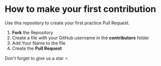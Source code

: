 # How to make your first contribution

Use this repository to create your first practice Pull Request. 

1. **Fork** the Repository  
2. Create a file with your GitHub username in the **contributors** folder   
3. Add Your Name to the file  
4. Create the **Pull Request**  

Don't forget to give us a star :star:

